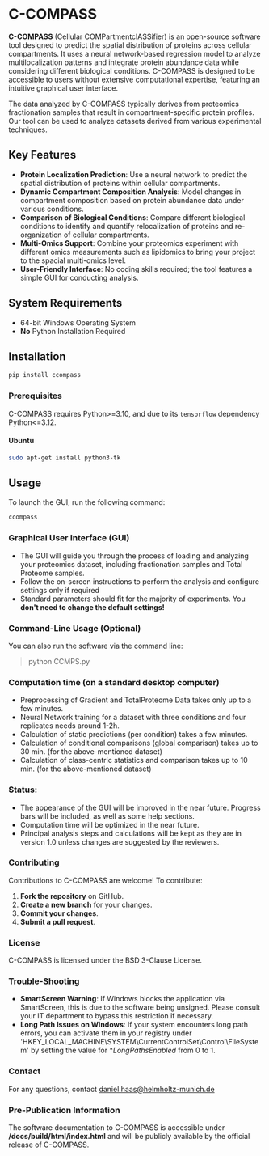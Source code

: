 # C-COMPASS

**C-COMPASS** (Cellular COMPartmentclASSifier) is an open-source software tool designed to predict the spatial distribution of proteins across cellular compartments. It uses a neural network-based regression model to analyze multilocalization patterns and integrate protein abundance data while considering different biological conditions. C-COMPASS is designed to be accessible to users without extensive computational expertise, featuring an intuitive graphical user interface.

The data analyzed by C-COMPASS typically derives from proteomics fractionation samples that result in compartment-specific protein profiles. Our tool can be used to analyze datasets derived from various experimental techniques.

## Key Features
- **Protein Localization Prediction**: Use a neural network to predict the spatial distribution of proteins within cellular compartments.
- **Dynamic Compartment Composition Analysis**: Model changes in compartment composition based on protein abundance data under various conditions.
- **Comparison of Biological Conditions**: Compare different biological conditions to identify and quantify relocalization of proteins and re-organization of cellular compartments.
- **Multi-Omics Support**: Combine your proteomics experiment with different omics measurements such as lipidomics to bring your project to the spacial multi-omics level.
- **User-Friendly Interface**: No coding skills required; the tool features a simple GUI for conducting analysis.

## System Requirements
- 64-bit Windows Operating System
- **No** Python Installation Required

## Installation

```bash
pip install ccompass
```

### Prerequisites
C-COMPASS requires Python>=3.10, and due to its `tensorflow` dependency Python<=3.12.

#### Ubuntu

```bash
sudo apt-get install python3-tk
```

## Usage

To launch the GUI, run the following command:

```bash
ccompass
```

### Graphical User Interface (GUI)
- The GUI will guide you through the process of loading and analyzing your proteomics dataset, including fractionation samples and Total Proteome samples.
- Follow the on-screen instructions to perform the analysis and configure settings only if required
- Standard parameters should fit for the majority of experiments. You **don't need to change the default settings!**

### Command-Line Usage (Optional)
You can also run the software via the command line:
> python CCMPS.py

### Computation time (on a standard desktop computer)
- Preprocessing of Gradient and TotalProteome Data takes only up to a few minutes.
- Neural Network training for a dataset with three conditions and four replicates needs around 1-2h.
- Calculation of static predictions (per condition) takes a few minutes.
- Calculation of conditional comparisons (global comparison) takes up to 30 min. (for the above-mentioned dataset)
- Calculation of class-centric statistics and comparison takes up to 10 min. (for the above-mentioned dataset)

### Status:
- The appearance of the GUI will be improved in the near future. Progress bars will be included, as well as some help sections.
- Computation time will be optimized in the near future.
- Principal analysis steps and calculations will be kept as they are in version 1.0 unless changes are suggested by the reviewers.

### Contributing
Contributions to C-COMPASS are welcome! To contribute:
1. **Fork the repository** on GitHub.
2. **Create a new branch** for your changes.
3. **Commit your changes**.
4. **Submit a pull request**.

### License
C-COMPASS is licensed under the BSD 3-Clause License.

### Trouble-Shooting
- **SmartScreen Warning**: If Windows blocks the application via SmartScreen, this is due to the software being unsigned. Please consult your IT department to bypass this restriction if necessary.
- **Long Path Issues on Windows**: If your system encounters long path errors, you can activate them in your registry under 'HKEY_LOCAL_MACHINE\SYSTEM\CurrentControlSet\Control\FileSystem' by setting the value for **LongPathsEnabled* from 0 to 1.

### Contact
For any questions, contact daniel.haas@helmholtz-munich.de

### Pre-Publication Information
The software documentation to C-COMPASS is accessible under
**/docs/build/html/index.html**
and will be publicly available by the official release of C-COMPASS.

